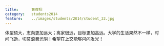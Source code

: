```yaml
---
title:		黄俊翔
category:	students2014
feature:	../images/students/2014/student_32.jpg
---
```

体型硕大，志向更加远大；离家很远，目标更加高远。大学的生活果然不一样，时间飞逝，切莫浪费光阴！希望在上交能够闪闪发光！  



